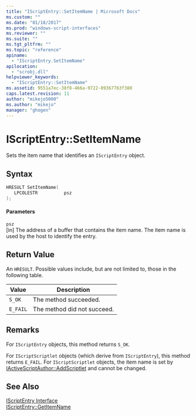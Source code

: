 ```yaml
---
title: "IScriptEntry::SetItemName | Microsoft Docs"
ms.custom: ""
ms.date: "01/18/2017"
ms.prod: "windows-script-interfaces"
ms.reviewer: ""
ms.suite: ""
ms.tgt_pltfrm: ""
ms.topic: "reference"
apiname: 
  - "IScriptEntry.SetItemName"
apilocation: 
  - "scrobj.dll"
helpviewer_keywords: 
  - "IScriptEntry::SetItemName"
ms.assetid: 9551a7ec-38f8-466a-9722-09367763f380
caps.latest.revision: 11
author: "mikejo5000"
ms.author: "mikejo"
manager: "ghogen"
---
```

# IScriptEntry::SetItemName
Sets the item name that identifies an `IScriptEntry` object.  
  
## Syntax  
  
```cpp
HRESULT SetItemName(  
   LPCOLESTR          psz  
);  
```  
  
#### Parameters  
 `psz`  
 [in] The address of a buffer that contains the item name. The item name is used by the host to identify the entry.  
  
## Return Value  
 An `HRESULT`. Possible values include, but are not limited to, those in the following table.  
  
|Value|Description|  
|-----------|-----------------|  
|`S_OK`|The method succeeded.|  
|`E_FAIL`|The method did not succeed.|  
  
## Remarks  
 For `IScriptEntry` objects, this method returns `S_OK`.  
  
 For `IScriptScriptlet` objects (which derive from `IScriptEntry`), this method returns `E_FAIL`. For `IScriptScriptlet` objects, the item name is set by [IActiveScriptAuthor::AddScriptlet](../../winscript/reference/iactivescriptauthor-addscriptlet.md) and cannot be changed.  
  
## See Also  
 [IScriptEntry Interface](../../winscript/reference/iscriptentry-interface.md)   
 [IScriptEntry::GetItemName](../../winscript/reference/iscriptentry-getitemname.md)